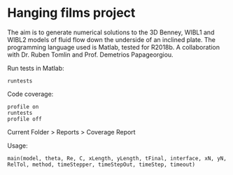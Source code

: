 # Hanging films project

The aim is to generate numerical solutions to the 3D Benney, WIBL1 and WIBL2 models of fluid flow down the underside of an inclined plate.
The programming language used is Matlab, tested for R2018b.
A collaboration with Dr. Ruben Tomlin and Prof. Demetrios Papageorgiou.

Run tests in Matlab: 

    runtests

Code coverage:

    profile on
    runtests
    profile off

Current Folder > Reports > Coverage Report

Usage:

    main(model, theta, Re, C, xLength, yLength, tFinal, interface, xN, yN, RelTol, method, timeStepper, timeStepOut, timeStep, timeout)
